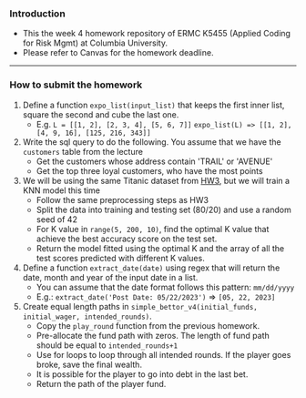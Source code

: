 ### Introduction
- This the week 4 homework repository of ERMC K5455 (Applied Coding for Risk Mgmt) at Columbia University. 
- Please refer to Canvas for the homework deadline.

<hr>

### How to submit the homework

1. Define a function `expo_list(input_list)`  that keeps the first inner list, square the second and cube the last one. 
   - E.g. `L = [[1, 2], [2, 3, 4], [5, 6, 7]]` `expo_list(L) => [[1, 2], [4, 9, 16], [125, 216, 343]]`
2. Write the sql query to do the following. You assume that we have the `customers` table from the lecture
   - Get the customers whose address contain 'TRAIL' or 'AVENUE'
   - Get the top three loyal customers, who have the most points
3. We will be using the same Titanic dataset from [HW3](https://github.com/AC4RM/AC4RM-HW3), but we will train a KNN model this time
   - Follow the same preprocessing steps as HW3
   - Split the data into training and testing set (80/20) and use a random seed of 42
   - For K value in `range(5, 200, 10)`, find the optimal K value that achieve the best accuracy score on the test set.
   - Return the model fitted using the optimal K and the array of all the test scores predicted with different K values.
4. Define a function `extract_date(date)` using regex that will return the date, month and year of the input date in a list.
   - You can assume that the date format follows this pattern: `mm/dd/yyyy`
   - E.g.: `extract_date('Post Date: 05/22/2023')` => `[05, 22, 2023]`
5. Create equal length paths in `simple_bettor_v4(initial_funds, initial_wager, intended_rounds)`.
   - Copy the `play_round` function from the previous homework.
   - Pre-allocate the fund path with zeros. The length of fund path should be equal to `intended_rounds+1`
   - Use for loops to loop through all intended rounds. If the player goes broke, save the final wealth. 
   - It is possible for the player to go into debt in the last bet.
   - Return the path of the player fund.
